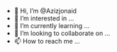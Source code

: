- 👋 Hi, I’m @Azizjonaid
- 👀 I’m interested in ...
- 🌱 I’m currently learning ...
- 💞️ I’m looking to collaborate on ...
- 📫 How to reach me ...

<!---
Azizjonaid/Azizjonaid is a ✨ special ✨ repository because its `README.md` (this file) appears on your GitHub profile.
You can click the Preview link to take a look at your changes.
--->

